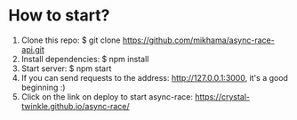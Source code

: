 # How to start?
1. Clone this repo: $ git clone https://github.com/mikhama/async-race-api.git
2. Install dependencies: $ npm install
3. Start server: $ npm start
4. If you can send requests to the address: http://127.0.0.1:3000, it's a good beginning :)
5. Click on the link on deploy to start async-race: https://crystal-twinkle.github.io/async-race/

